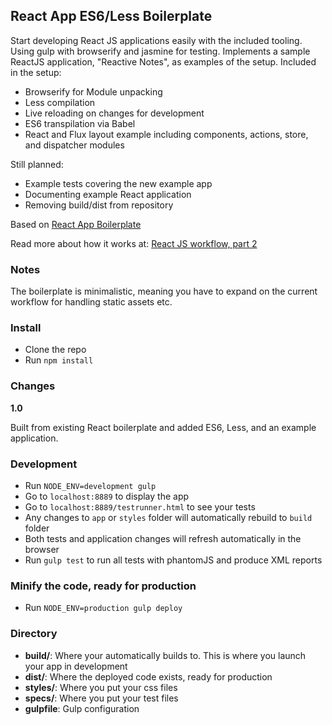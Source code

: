 ## React App ES6/Less Boilerplate

Start developing React JS applications easily with the included tooling. Using gulp with browserify and jasmine for testing. Implements a sample ReactJS application, "Reactive Notes", as examples of
the setup. Included in the setup:

- Browserify for Module unpacking
- Less compilation
- Live reloading on changes for development
- ES6 transpilation via Babel
- React and Flux layout example including components, actions, store, and dispatcher modules

Still planned:

- Example tests covering the new example app
- Documenting example React application
- Removing build/dist from repository

Based on [React App Boilerplate](https://github.com/christianalfoni/react-app-boilerplate)

Read more about how it works at: [React JS workflow, part 2](http://christianalfoni.github.io/javascript/2014/10/30/react-js-workflow-part2.html)

### Notes
The boilerplate is minimalistic, meaning you have to expand on the current workflow for handling static assets etc.

### Install

* Clone the repo
* Run `npm install`

### Changes

**1.0**

Built from existing React boilerplate and added ES6, Less, and an example application.

### Development
* Run `NODE_ENV=development gulp`
* Go to `localhost:8889` to display the app
* Go to `localhost:8889/testrunner.html` to see your tests
* Any changes to `app` or `styles` folder will automatically rebuild to `build` folder
* Both tests and application changes will refresh automatically in the browser
* Run `gulp test` to run all tests with phantomJS and produce XML reports

### Minify the code, ready for production
* Run `NODE_ENV=production gulp deploy`

### Directory
* **build/**: Where your automatically builds to. This is where you launch your app in development
* **dist/**: Where the deployed code exists, ready for production
* **styles/**: Where you put your css files
* **specs/**: Where you put your test files
* **gulpfile**: Gulp configuration
